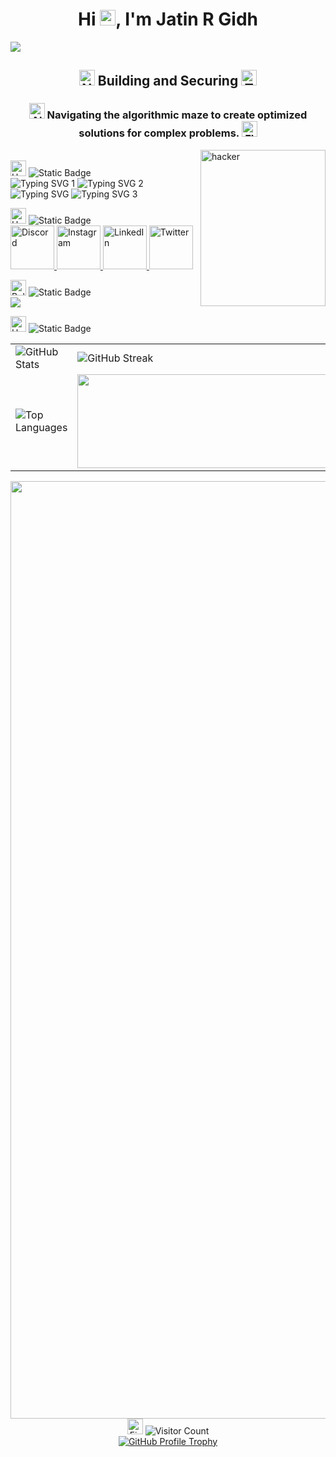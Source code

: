 <!-- 👋 Intro Heading -->
<h1 align="center">
  Hi 
  <img src="https://raw.githubusercontent.com/Tarikul-Islam-Anik/Animated-Fluent-Emojis/master/Emojis/Hand%20gestures/Hand%20with%20Fingers%20Splayed.png" alt="Hand with Fingers Splayed" width="25" height="25" />, 
  I'm Jatin R Gidh
</h1>

<!-- 🎉 Banner GIF -->
<img src="https://github.com/Anmol-Baranwal/Cool-GIFs-For-GitHub/assets/74038190/d48893bd-0757-481c-8d7e-ba3e163feae7" />

<!-- 🛡️ Title under Heading -->
<h2 align="center">
  <img src="https://raw.githubusercontent.com/Tarikul-Islam-Anik/Animated-Fluent-Emojis/master/Emojis/People%20with%20activities/Ninja%20Medium-Light%20Skin%20Tone.png" alt="Ninja" width="25" height="25" />
  Building and Securing
  <img src="https://raw.githubusercontent.com/Tarikul-Islam-Anik/Animated-Fluent-Emojis/master/Emojis/People%20with%20professions/Man%20Technologist%20Light%20Skin%20Tone.png" alt="Technologist" width="25" height="25" />
</h2>
<!-- 👾 One-liner about your mission -->
<h3 align="center">
  <img src="https://raw.githubusercontent.com/Tarikul-Islam-Anik/Animated-Fluent-Emojis/master/Emojis/Smilies/Alien%20Monster.png" alt="Alien Monster" width="25" height="25" />
  Navigating the algorithmic maze to create optimized solutions for complex problems.
  <img src="https://raw.githubusercontent.com/Tarikul-Islam-Anik/Animated-Fluent-Emojis/master/Emojis/Travel%20and%20places/Flying%20Saucer.png" alt="Flying Saucer" width="25" height="25" />
</h3>

<!-- 🧑‍💻 Hacker GIF -->
<p>
  <img align="right" alt="hacker" width="200" height="250" src="https://user-images.githubusercontent.com/74038190/221352989-518609ab-b4d1-459e-929f-a08cd2bd9b3c.gif">
</p>

<!-- 🙌 About Me -->
<br/>
<div align="left">
  <div>
    <img src="https://raw.githubusercontent.com/Tarikul-Islam-Anik/Telegram-Animated-Emojis/main/Smileys/Smiling%20Face%20With%20Halo.webp" alt="Halo" width="25" height="25" />
    <img alt="Static Badge" src="https://img.shields.io/badge/About_me-155263">
  </div>

  <!-- ✅ Typing SVGs -->
  <!-- ✅ Original Typing SVG with Multiple Lines -->
  <div align="left">
  <img src="https://readme-typing-svg.demolab.com?font=Libre+Baskerville&duration=3000&pause=1000&width=600&lines=%F0%9F%8C%B1+I%E2%80%99m+currently+learning+ethical+hacking%2C+DSA." alt="Typing SVG 1" />
  <img src="https://readme-typing-svg.demolab.com?font=Libre+Baskerville&duration=3000&pause=1000&width=600&lines=%F0%9F%93%AB+How+to+reach+me%3A+jatingidh04%40gmail.com" alt="Typing SVG 2" />
  <img src="https://readme-typing-svg.demolab.com?font=Libre+Baskerville&duration=3000&pause=1000&width=600&lines=%F0%9F%9A%80+Committed+to+100+days+of+consistent+learning+in+DSA%3B+Ethical+Hacking%2C%0Aand+MERN+Stack." alt="Typing SVG" />
  <img src="https://readme-typing-svg.demolab.com?font=Libre+Baskerville&duration=3000&pause=500&width=600&lines=%E2%9A%A1+Fun+fact%3A+Coders+break+keyboards%3B+hackers+break+firewalls%E2%80%94same+passion%2C+different+impact." alt="Typing SVG 3" />
</div>


<!-- 🔗 Connect with me -->
<p align="left">
  <div>
    <img src="https://user-images.githubusercontent.com/74038190/216120981-b9507c36-0e04-4469-8e27-c99271b45ba5.png" alt="Handshake" width="25" height="25" />
    <img alt="Static Badge" src="https://img.shields.io/badge/Connect_With_Me-155263">
  </div>

  <a href="https://discord.com/users/1077986999090290799" target="_blank">
    <img src="https://user-images.githubusercontent.com/74038190/235294015-47144047-25ab-417c-af1b-6746820a20ff.gif" width="70" alt="Discord" />
  </a>
  <a href="https://instagram.com/jatin_gidh_10" target="_blank">
    <img src="https://user-images.githubusercontent.com/74038190/235294013-a33e5c43-a01c-43f6-b44d-a406d8b4ab75.gif" width="70" alt="Instagram" />
  </a>
  <a href="https://www.linkedin.com/in/jatin-gidh" target="_blank">
    <img src="https://user-images.githubusercontent.com/74038190/235294012-0a55e343-37ad-4b0f-924f-c8431d9d2483.gif" width="70" alt="LinkedIn" />
  </a>
  <a href="https://twitter.com/@gidh_jatin" target="_blank">
    <img src="https://github.com/Anmol-Baranwal/Cool-GIFs-For-GitHub/assets/74038190/cc4fe88c-7f7a-41d8-b449-34b7a178c1c6" width="70" alt="Twitter" />
  </a>
</p>

<!-- 🛠️ Languages and Tools -->
<p align="left">
  <div align="left">
    <img src="https://user-images.githubusercontent.com/74038190/216122069-5b8169d7-1d8e-4a13-b245-a8e4176c99f8.png" alt="Bullseye" width="25" height="25" />
    <img alt="Static Badge" src="https://img.shields.io/badge/Languages_And_Tools-155263">
  </div>
  <a href="https://skillicons.dev">
    <img src="https://skillicons.dev/icons?i=c,cpp,java,flutter,dart,linux,python,html,css,mysql,vscode,mongodb,py,kali" />
  </a>
</p>

<!-- 📊 GitHub Stats -->
<div align="left">
  <img src="https://raw.githubusercontent.com/Tarikul-Islam-Anik/Animated-Fluent-Emojis/master/Emojis/Travel%20and%20places/Hourglass%20Done.png" alt="Hourglass Done" width="25" height="25" />
  <img alt="Static Badge" src="https://img.shields.io/badge/GitHub_History-155263">
</div>
<!-- GitHub Stats Section -->
<table align="center">
  <tr>
    <td>
      <img src="https://github-readme-stats.vercel.app/api?username=jatingidh0410&show_icons=true&locale=en&theme=dark" alt="GitHub Stats" />
    </td>
    <td>
      <img src="https://github-readme-streak-stats.herokuapp.com/?user=jatingidh0410&theme=dark" alt="GitHub Streak" />
    </td>
  </tr>
  <tr>
    <td>
      <img align="center" src="https://github-readme-stats.vercel.app/api/top-langs?username=jatingidh0410&show_icons=true&locale=en&layout=compact&theme=dark" alt="Top Languages" />
    </td>
    <td>
      <img align="center" src="https://user-images.githubusercontent.com/74038190/221352987-68da234d-4d62-4e9d-9d7f-098dc657c2dc.gif" width="490" height="150">
    </td>
  </tr>
</table>

<!-- 🔥 Bottom GIF -->

<img src="https://user-images.githubusercontent.com/74038190/212284115-f47cd8ff-2ffb-4b04-b5bf-4d1c14c0247f.gif" width="1500">

<!-- 🔥 Visitor Counter -->
<!--
<div align="center">
  <img src="https://raw.githubusercontent.com/Tarikul-Islam-Anik/Animated-Fluent-Emojis/master/Emojis/Travel%20and%20places/Fire.png" alt="Fire" width="25" height="25" />
  <img alt="Static Badge" src="https://img.shields.io/badge/Visitors_count-155263">
  <p align="center"> 
    <a href="https://github.com/ryo-ma/github-profile-trophy">
      <img src="https://github-profile-trophy.vercel.app/?username=jatingidh0410" alt="jatingidh0410" />
    </a> 
  </p>
  ![Visitor Count](https://profile-counter.glitch.me/jatingidh0410/count.svg) 
</div> -->
<!-- 👁️ Real-Time Visitor Count -->
 
<!-- 🔥 Visitor Counter -->
<div align="center">
  <img src="https://raw.githubusercontent.com/Tarikul-Islam-Anik/Animated-Fluent-Emojis/master/Emojis/Travel%20and%20places/Fire.png" alt="Fire" width="25" height="25" />
  <img src="https://komarev.com/ghpvc/?username=jatingidh0410&label=Profile%20Views&color=ff4500&style=flat-square" alt="Visitor Count" />
</div>

<!-- 🏆 GitHub Profile Trophy -->
<div align="center">
  <a href="https://github.com/ryo-ma/github-profile-trophy">
    <img src="https://github-profile-trophy.vercel.app/?username=jatingidh0410&theme=dracula&margin-w=15&margin-h=15&no-bg=true&no-frame=true" alt="GitHub Profile Trophy" />
  </a>
</div>


